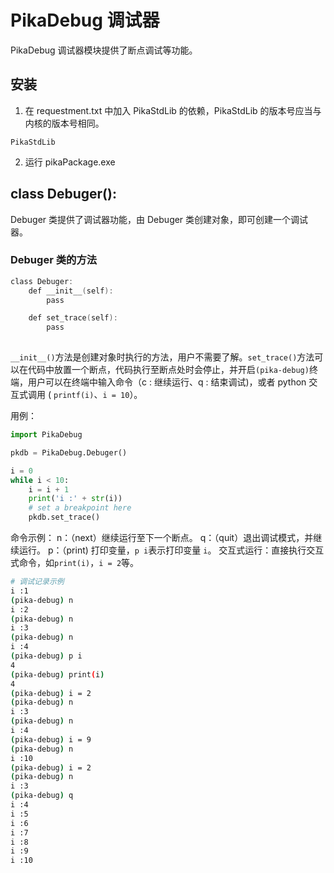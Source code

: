 # PikaDebug 调试器

PikaDebug 调试器模块提供了断点调试等功能。
## 安装

1. 在 requestment.txt 中加入 PikaStdLib 的依赖，PikaStdLib 的版本号应当与内核的版本号相同。
```
PikaStdLib
```

2. 运行 pikaPackage.exe

## class Debuger():
Debuger 类提供了调试器功能，由 Debuger 类创建对象，即可创建一个调试器。
### Debuger 类的方法
```c
class Debuger:
    def __init__(self):
        pass

    def set_trace(self):
        pass
    
```
`__init__()`方法是创建对象时执行的方法，用户不需要了解。`set_trace()`方法可以在代码中放置一个断点，代码执行至断点处时会停止，并开启`(pika-debug)`终端，用户可以在终端中输入命令（c : 继续运行、q : 结束调试)，或者 python 交互式调用 ( `printf(i)`、`i = 10`）。
​

用例：
```python
import PikaDebug

pkdb = PikaDebug.Debuger()

i = 0
while i < 10:
    i = i + 1
    print('i :' + str(i))
    # set a breakpoint here
    pkdb.set_trace()
```
命令示例：
n：（next）继续运行至下一个断点。
q：（quit）退出调试模式，并继续运行。
p：（print) 打印变量，`p i`表示打印变量 `i`。
交互式运行：直接执行交互式命令，如`print(i)`，`i = 2`等。

```bash
# 调试记录示例
i :1
(pika-debug) n
i :2
(pika-debug) n
i :3
(pika-debug) n
i :4
(pika-debug) p i
4
(pika-debug) print(i)
4
(pika-debug) i = 2
(pika-debug) n
i :3
(pika-debug) n
i :4
(pika-debug) i = 9
(pika-debug) n
i :10
(pika-debug) i = 2
(pika-debug) n
i :3
(pika-debug) q
i :4
i :5
i :6
i :7
i :8
i :9
i :10
```
